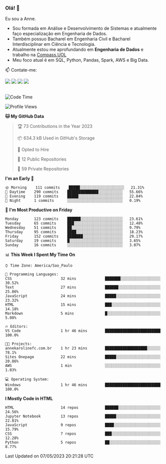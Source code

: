 ### Olá! 👋
Eu sou a Anne. 
- Sou formada em Análise e Desenvolvimento de Sistemas e atualmente faço especialização em Engenharia de Dados.
- Também possuo Bacharel em Engenharia Civil e Bacharel Interdisciplinar em Ciência e Tecnologia.
- Atualmente estou me aprofundando em **Engenharia de Dados** e trabalho na [Compass.UOL](https://compass.uol/pt/home/) 
- Meu foco atual é em SQL, Python, Pandas, Spark, AWS e Big Data.

📫 Contate-me: 

<div>
<a href="https://www.instagram.com/annekarolinefc/" target="_blank"><img src="https://img.shields.io/badge/-Instagram-%23E4405F?style=for-the-badge&logo=instagram&logoColor=white" target="_blank"></a> 
<a href = "mailto:annekarolinefc@gmail.com"><img src="https://img.shields.io/badge/-Gmail-%23333?style=for-the-badge&logo=gmail&logoColor=white" target="_blank"></a>
<a href="https://www.linkedin.com/in/devannekarolinefc/" target="_blank"><img src="https://img.shields.io/badge/-LinkedIn-%230077B5?style=for-the-badge&logo=linkedin&logoColor=white" target="_blank"></a> 
<a href="https://api.whatsapp.com/send?phone=5533991375118&text=Ol%C3%A1%20Anne!%20" target="_blank"><img src="https://img.shields.io/badge/WhatsApp-25D366?style=for-the-badge&logo=whatsapp&logoColor=white" target="_blank"></a>
</div>

  
<!--
  <img align="center" alt="Anne-An" height="30" width="40" src="https://github.com/devicons/devicon/blob/master/icons/angularjs/angularjs-original.svg">
-->

</br>

<!--START_SECTION:waka-->
![Code Time](http://img.shields.io/badge/Code%20Time-168%20hrs%2039%20mins-blue)

![Profile Views](http://img.shields.io/badge/Profile%20Views-2-blue)

**🐱 My GitHub Data** 

> 🏆 73 Contributions in the Year 2023
 > 
> 📦 634.3 kB Used in GitHub's Storage 
 > 
> 💼 Opted to Hire
 > 
> 📜 12 Public Repositories 
 > 
> 🔑 59 Private Repositories  
 > 
**I'm an Early 🐤** 

```text
🌞 Morning    111 commits    █████░░░░░░░░░░░░░░░░░░░░   21.31% 
🌇 Daytime    290 commits    ██████████████░░░░░░░░░░░   55.66% 
🌃 Evening    119 commits    █████░░░░░░░░░░░░░░░░░░░░   22.84% 
🌙 Night      1 commits      ░░░░░░░░░░░░░░░░░░░░░░░░░   0.19%

```
📅 **I'm Most Productive on Friday** 

```text
Monday       123 commits    ██████░░░░░░░░░░░░░░░░░░░   23.61% 
Tuesday      65 commits     ███░░░░░░░░░░░░░░░░░░░░░░   12.48% 
Wednesday    51 commits     ██░░░░░░░░░░░░░░░░░░░░░░░   9.79% 
Thursday     95 commits     ████░░░░░░░░░░░░░░░░░░░░░   18.23% 
Friday       152 commits    ███████░░░░░░░░░░░░░░░░░░   29.17% 
Saturday     19 commits     █░░░░░░░░░░░░░░░░░░░░░░░░   3.65% 
Sunday       16 commits     ░░░░░░░░░░░░░░░░░░░░░░░░░   3.07%

```


📊 **This Week I Spent My Time On** 

```text
⌚︎ Time Zone: America/Sao_Paulo

💬 Programming Languages: 
CSS                      32 mins             ███████░░░░░░░░░░░░░░░░░░   30.52% 
Text                     27 mins             ██████░░░░░░░░░░░░░░░░░░░   25.86% 
JavaScript               24 mins             █████░░░░░░░░░░░░░░░░░░░░   23.32% 
HTML                     15 mins             ███░░░░░░░░░░░░░░░░░░░░░░   14.18% 
Markdown                 5 mins              █░░░░░░░░░░░░░░░░░░░░░░░░   5.08%

🔥 Editors: 
VS Code                  1 hr 46 mins        █████████████████████████   100.0%

🐱‍💻 Projects: 
annekarolinefc.com.br    1 hr 23 mins        ███████████████████░░░░░░   78.1% 
Sites Onepage            22 mins             █████░░░░░░░░░░░░░░░░░░░░   20.86% 
AWS                      1 min               ░░░░░░░░░░░░░░░░░░░░░░░░░   1.03%

💻 Operating System: 
Windows                  1 hr 46 mins        █████████████████████████   100.0%

```

**I Mostly Code in HTML** 

```text
HTML                     14 repos            ██████░░░░░░░░░░░░░░░░░░░   24.56% 
Jupyter Notebook         13 repos            █████░░░░░░░░░░░░░░░░░░░░   22.81% 
JavaScript               9 repos             ████░░░░░░░░░░░░░░░░░░░░░   15.79% 
CSS                      7 repos             ███░░░░░░░░░░░░░░░░░░░░░░   12.28% 
Python                   5 repos             ██░░░░░░░░░░░░░░░░░░░░░░░   8.77%

```



 Last Updated on 07/05/2023 20:21:28 UTC
<!--END_SECTION:waka-->
  
